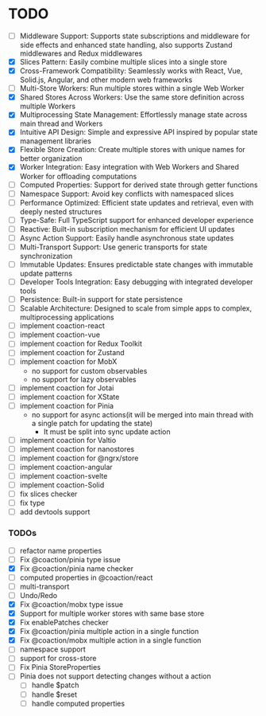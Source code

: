 # TODO

- [ ] Middleware Support: Supports state subscriptions and middleware for side effects and enhanced state handling, also supports Zustand middlewares and Redux middlewares
- [x] Slices Pattern: Easily combine multiple slices into a single store
- [x] Cross-Framework Compatibility: Seamlessly works with React, Vue, Solid.js, Angular, and other modern web frameworks
- [ ] Multi-Store Workers: Run multiple stores within a single Web Worker
- [x] Shared Stores Across Workers: Use the same store definition across multiple Workers
- [x] Multiprocessing State Management: Effortlessly manage state across main thread and Workers
- [x] Intuitive API Design: Simple and expressive API inspired by popular state management libraries
- [x] Flexible Store Creation: Create multiple stores with unique names for better organization
- [x] Worker Integration: Easy integration with Web Workers and Shared Worker for offloading computations
- [ ] Computed Properties: Support for derived state through getter functions
- [ ] Namespace Support: Avoid key conflicts with namespaced slices
- [ ] Performance Optimized: Efficient state updates and retrieval, even with deeply nested structures
- [ ] Type-Safe: Full TypeScript support for enhanced developer experience
- [ ] Reactive: Built-in subscription mechanism for efficient UI updates
- [ ] Async Action Support: Easily handle asynchronous state updates
- [ ] Multi-Transport Support: Use generic transports for state synchronization
- [ ] Immutable Updates: Ensures predictable state changes with immutable update patterns
- [ ] Developer Tools Integration: Easy debugging with integrated developer tools
- [ ] Persistence: Built-in support for state persistence
- [ ] Scalable Architecture: Designed to scale from simple apps to complex, multiprocessing applications
- [ ] implement coaction-react
- [ ] implement coaction-vue
- [ ] implement coaction for Redux Toolkit
- [ ] implement coaction for Zustand
- [ ] implement coaction for MobX
  - no support for custom observables
  - no support for lazy observables
- [ ] implement coaction for Jotai
- [ ] implement coaction for XState
- [ ] implement coaction for Pinia
  - no support for async actions(it will be merged into main thread with a single patch for updating the state)
    - It must be split into sync update action
- [ ] implement coaction for Valtio
- [ ] implement coaction for nanostores
- [ ] implement coaction for @ngrx/store
- [ ] implement coaction-angular
- [ ] implement coaction-svelte
- [ ] implement coaction-Solid
- [ ] fix slices checker
- [ ] fix type
- [ ] add devtools support

### TODOs

- [ ] refactor name properties
- [ ] Fix @coaction/pinia type issue
- [x] Fix @coaction/pinia name checker
- [ ] computed properties in @coaction/react
- [ ] multi-transport
- [ ] Undo/Redo
- [x] Fix @coaction/mobx type issue
- [x] Support for multiple worker stores with same base store
- [x] Fix enablePatches checker
- [x] Fix @coaction/pinia multiple action in a single function
- [x] Fix @coaction/mobx multiple action in a single function
- [ ] namespace support
- [ ] support for cross-store
- [ ] Fix Pinia StoreProperties
- [ ] Pinia does not support detecting changes without a action
  - [ ] handle $patch
  - [ ] handle $reset
  - [ ] handle computed properties
